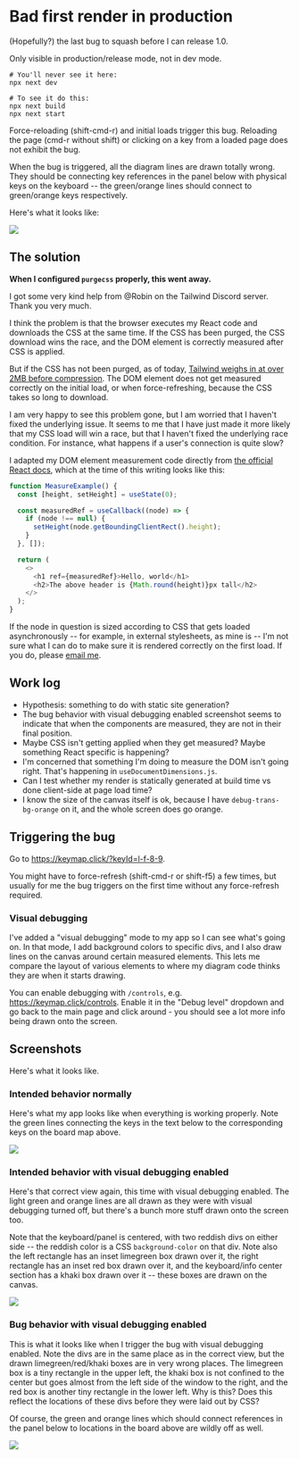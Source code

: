 # Bad first render in production

(Hopefully?) the last bug to squash before I can release 1.0.

Only visible in production/release mode, not in dev mode.

```
# You'll never see it here:
npx next dev

# To see it do this:
npx next build
npx next start
```

Force-reloading (shift-cmd-r) and initial loads trigger this bug.
Reloading the page (cmd-r without shift) or clicking on a key from a loaded page does not exhibit the bug.

When the bug is triggered, all the diagram lines are drawn totally wrong. They should be connecting key references in the panel below with physical keys on the keyboard -- the green/orange lines should connect to green/orange keys respectively.

Here's what it looks like:

<img src="bug-no-debugging.png">

## The solution

**When I configured `purgecss` properly, this went away.**

I got some very kind help from @Robin on the Tailwind Discord server.
Thank you very much.

I think the problem is that the browser executes my React code and downloads the CSS at the same time.
If the CSS has been purged,
the CSS download wins the race,
and the DOM element is correctly measured after CSS is applied.

But if the CSS has not been purged,
as of today,
[Tailwind weighs in at over 2MB before compression](https://tailwindcss.com/docs/controlling-file-size).
The DOM element does not get measured correctly on the initial load,
or when force-refreshing,
because the CSS takes so long to download.

I am very happy to see this problem gone,
but I am worried that I haven't fixed the underlying issue.
It seems to me that I have just made it more likely that my CSS load will win a race,
but that I haven't fixed the underlying race condition.
For instance, what happens if a user's connection is quite slow?

I adapted my DOM element measurement code directly from
[the official React docs](https://reactjs.org/docs/hooks-faq.html#how-can-i-measure-a-dom-node),
which at the time of this writing looks like this:

```javascript
function MeasureExample() {
  const [height, setHeight] = useState(0);

  const measuredRef = useCallback((node) => {
    if (node !== null) {
      setHeight(node.getBoundingClientRect().height);
    }
  }, []);

  return (
    <>
      <h1 ref={measuredRef}>Hello, world</h1>
      <h2>The above header is {Math.round(height)}px tall</h2>
    </>
  );
}
```

If the node in question is sized according to CSS that gets loaded asynchronously --
for example, in external stylesheets, as mine is --
I'm not sure what I can do to make sure it is rendered correctly on the first load.
If you do, please [email me](mailto:me@micahrl.com).

## Work log

- Hypothesis: something to do with static site generation?
- The bug behavior with visual debugging enabled screenshot seems to indicate that when the components are measured, they are not in their final position.
- Maybe CSS isn't getting applied when they get measured? Maybe something React specific is happening?
- I'm concerned that something I'm doing to measure the DOM isn't going right. That's happening in `useDocumentDimensions.js`.
- Can I test whether my render is statically generated at build time vs done client-side at page load time?
- I know the size of the canvas itself is ok, because I have `debug-trans-bg-orange` on it, and the whole screen does go orange.

## Triggering the bug

Go to <https://keymap.click/?keyId=l-f-8-9>.

You might have to force-refresh (shift-cmd-r or shift-f5) a few times, but usually for me the bug triggers on the first time without any force-refresh required.

### Visual debugging

I've added a "visual debugging" mode to my app so I can see what's going on. In that mode, I add background colors to specific divs, and I also draw lines on the canvas around certain measured elements. This lets me compare the layout of various elements to where my diagram code thinks they are when it starts drawing.

You can enable debugging with `/controls`, e.g. <https://keymap.click/controls>. Enable it in the "Debug level" dropdown and go back to the main page and click around - you should see a lot more info being drawn onto the screen.

## Screenshots

Here's what it looks like.

### Intended behavior normally

Here's what my app looks like when everything is working properly. Note the green lines connecting the keys in the text below to the corresponding keys on the board map above.

<img src="intended-behavior-no-debugging.png">

### Intended behavior with visual debugging enabled

Here's that correct view again, this time with visual debugging enabled. The light green and orange lines are all drawn as they were with visual debugging turned off, but there's a bunch more stuff drawn onto the screen too.

Note that the keyboard/panel is centered, with two reddish divs on either side -- the reddish color is a CSS `background-color` on that div. Note also the left rectangle has an inset limegreen box drawn over it, the right rectangle has an inset red box drawn over it, and the keyboard/info center section has a khaki box drawn over it -- these boxes are drawn on the canvas.

<img src="intended-behavior-debugging.png">

### Bug behavior with visual debugging enabled

This is what it looks like when I trigger the bug with visual debugging enabled. Note the divs are in the same place as in the correct view, but the drawn limegreen/red/khaki boxes are in very wrong places. The limegreen box is a tiny rectangle in the upper left, the khaki box is not confined to the center but goes almost from the left side of the window to the right, and the red box is another tiny rectangle in the lower left. Why is this? Does this reflect the locations of these divs before they were laid out by CSS?

Of course, the green and orange lines which should connect references in the panel below to locations in the board above are wildly off as well.

<img src="bug-debugging.png">
